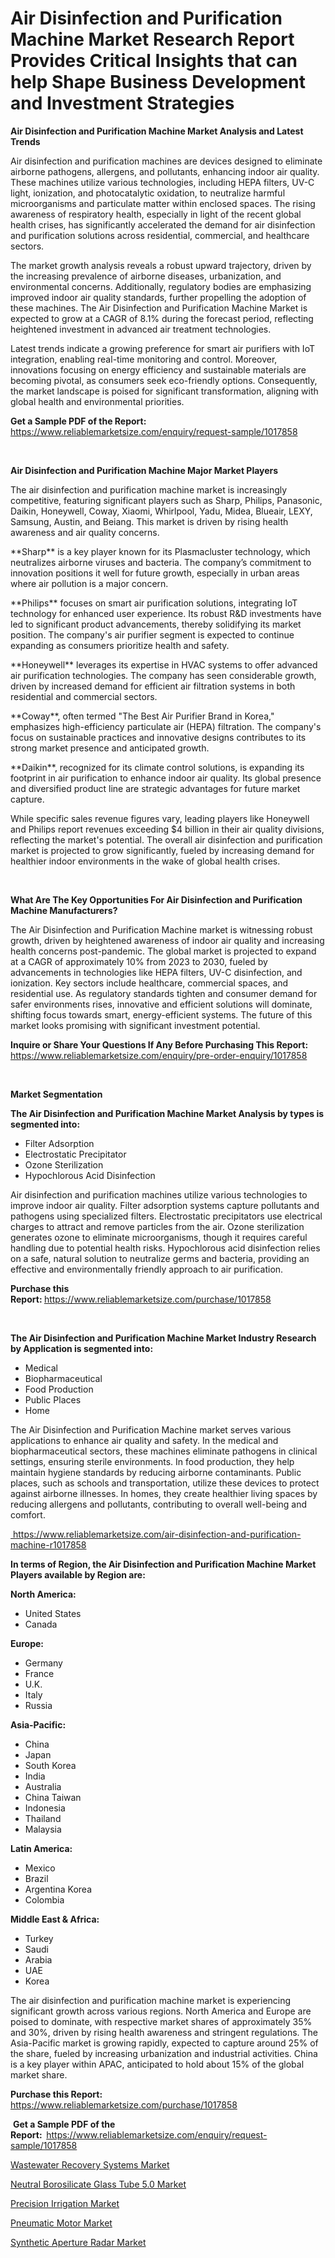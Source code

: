 <p><h1>Air Disinfection and Purification Machine Market Research Report Provides Critical Insights that can help Shape Business Development and Investment Strategies</h1></p><p><strong>Air Disinfection and Purification Machine Market Analysis and Latest Trends</strong></p>
<p><p>Air disinfection and purification machines are devices designed to eliminate airborne pathogens, allergens, and pollutants, enhancing indoor air quality. These machines utilize various technologies, including HEPA filters, UV-C light, ionization, and photocatalytic oxidation, to neutralize harmful microorganisms and particulate matter within enclosed spaces. The rising awareness of respiratory health, especially in light of the recent global health crises, has significantly accelerated the demand for air disinfection and purification solutions across residential, commercial, and healthcare sectors.</p><p>The market growth analysis reveals a robust upward trajectory, driven by the increasing prevalence of airborne diseases, urbanization, and environmental concerns. Additionally, regulatory bodies are emphasizing improved indoor air quality standards, further propelling the adoption of these machines. The Air Disinfection and Purification Machine Market is expected to grow at a CAGR of 8.1% during the forecast period, reflecting heightened investment in advanced air treatment technologies.</p><p>Latest trends indicate a growing preference for smart air purifiers with IoT integration, enabling real-time monitoring and control. Moreover, innovations focusing on energy efficiency and sustainable materials are becoming pivotal, as consumers seek eco-friendly options. Consequently, the market landscape is poised for significant transformation, aligning with global health and environmental priorities.</p></p>
<p><strong>Get a Sample PDF of the Report:&nbsp;</strong> <a href="https://www.reliablemarketsize.com/enquiry/request-sample/1017858?utm_campaign=1103&utm_medium=2&utm_source=Github&utm_content=ia&utm_term=26122024&utm_id=air-disinfection-and-purification-machine">https://www.reliablemarketsize.com/enquiry/request-sample/1017858</a></p>
<p>&nbsp;</p>
<p><strong>Air Disinfection and Purification Machine Major Market Players</strong></p>
<p><p>The air disinfection and purification machine market is increasingly competitive, featuring significant players such as Sharp, Philips, Panasonic, Daikin, Honeywell, Coway, Xiaomi, Whirlpool, Yadu, Midea, Blueair, LEXY, Samsung, Austin, and Beiang. This market is driven by rising health awareness and air quality concerns.</p><p>**Sharp** is a key player known for its Plasmacluster technology, which neutralizes airborne viruses and bacteria. The company’s commitment to innovation positions it well for future growth, especially in urban areas where air pollution is a major concern.</p><p>**Philips** focuses on smart air purification solutions, integrating IoT technology for enhanced user experience. Its robust R&D investments have led to significant product advancements, thereby solidifying its market position. The company's air purifier segment is expected to continue expanding as consumers prioritize health and safety.</p><p>**Honeywell** leverages its expertise in HVAC systems to offer advanced air purification technologies. The company has seen considerable growth, driven by increased demand for efficient air filtration systems in both residential and commercial sectors.</p><p>**Coway**, often termed "The Best Air Purifier Brand in Korea," emphasizes high-efficiency particulate air (HEPA) filtration. The company's focus on sustainable practices and innovative designs contributes to its strong market presence and anticipated growth.</p><p>**Daikin**, recognized for its climate control solutions, is expanding its footprint in air purification to enhance indoor air quality. Its global presence and diversified product line are strategic advantages for future market capture.</p><p>While specific sales revenue figures vary, leading players like Honeywell and Philips report revenues exceeding $4 billion in their air quality divisions, reflecting the market's potential. The overall air disinfection and purification market is projected to grow significantly, fueled by increasing demand for healthier indoor environments in the wake of global health crises.</p></p>
<p>&nbsp;</p>
<p><strong>What Are The Key Opportunities For Air Disinfection and Purification Machine Manufacturers?</strong></p>
<p><p>The Air Disinfection and Purification Machine market is witnessing robust growth, driven by heightened awareness of indoor air quality and increasing health concerns post-pandemic. The global market is projected to expand at a CAGR of approximately 10% from 2023 to 2030, fueled by advancements in technologies like HEPA filters, UV-C disinfection, and ionization. Key sectors include healthcare, commercial spaces, and residential use. As regulatory standards tighten and consumer demand for safer environments rises, innovative and efficient solutions will dominate, shifting focus towards smart, energy-efficient systems. The future of this market looks promising with significant investment potential.</p></p>
<p><strong>Inquire or Share Your Questions If Any Before Purchasing This Report:</strong> <a href="https://www.reliablemarketsize.com/enquiry/pre-order-enquiry/1017858?utm_campaign=1103&utm_medium=2&utm_source=Github&utm_content=ia&utm_term=26122024&utm_id=air-disinfection-and-purification-machine">https://www.reliablemarketsize.com/enquiry/pre-order-enquiry/1017858</a></p>
<p>&nbsp;</p>
<p><strong>Market Segmentation</strong></p>
<p><strong>The Air Disinfection and Purification Machine Market Analysis by types is segmented into:</strong></p>
<p><ul><li>Filter Adsorption</li><li>Electrostatic Precipitator</li><li>Ozone Sterilization</li><li>Hypochlorous Acid Disinfection</li></ul></p>
<p><p>Air disinfection and purification machines utilize various technologies to improve indoor air quality. Filter adsorption systems capture pollutants and pathogens using specialized filters. Electrostatic precipitators use electrical charges to attract and remove particles from the air. Ozone sterilization generates ozone to eliminate microorganisms, though it requires careful handling due to potential health risks. Hypochlorous acid disinfection relies on a safe, natural solution to neutralize germs and bacteria, providing an effective and environmentally friendly approach to air purification.</p></p>
<p><strong>Purchase this Report:&nbsp;</strong><a href="https://www.reliablemarketsize.com/purchase/1017858?utm_campaign=1103&utm_medium=2&utm_source=Github&utm_content=ia&utm_term=26122024&utm_id=air-disinfection-and-purification-machine">https://www.reliablemarketsize.com/purchase/1017858</a></p>
<p>&nbsp;</p>
<p><strong>The Air Disinfection and Purification Machine Market Industry Research by Application is segmented into:</strong></p>
<p><ul><li>Medical</li><li>Biopharmaceutical</li><li>Food Production</li><li>Public Places</li><li>Home</li></ul></p>
<p><p>The Air Disinfection and Purification Machine market serves various applications to enhance air quality and safety. In the medical and biopharmaceutical sectors, these machines eliminate pathogens in clinical settings, ensuring sterile environments. In food production, they help maintain hygiene standards by reducing airborne contaminants. Public places, such as schools and transportation, utilize these devices to protect against airborne illnesses. In homes, they create healthier living spaces by reducing allergens and pollutants, contributing to overall well-being and comfort.</p></p>
<p><a href="https://www.reliablemarketsize.com/air-disinfection-and-purification-machine-r1017858?utm_campaign=1103&utm_medium=2&utm_source=Github&utm_content=ia&utm_term=26122024&utm_id=air-disinfection-and-purification-machine">&nbsp;https://www.reliablemarketsize.com/air-disinfection-and-purification-machine-r1017858</a></p>
<p><strong>In terms of Region, the Air Disinfection and Purification Machine Market Players available by Region are:</strong></p>
<p>
    <p> <strong> North America: </strong>
        <ul>
            <li>United States</li>
            <li>Canada</li>
        </ul>
        </p> 
    <p> <strong> Europe: </strong>
        <ul>
            <li>Germany</li>
            <li>France</li>
            <li>U.K.</li>
            <li>Italy</li>
            <li>Russia</li>
        </ul>
        </p> 
    <p> <strong> Asia-Pacific: </strong>
        <ul>
            <li>China</li>
            <li>Japan</li>
            <li>South Korea</li>
            <li>India</li>
            <li>Australia</li>
            <li>China Taiwan</li>
            <li>Indonesia</li>
            <li>Thailand</li>
            <li>Malaysia</li>
        </ul>
        </p> 
    <p> <strong> Latin America: </strong>
        <ul>
            <li>Mexico</li>
            <li>Brazil</li>
            <li>Argentina Korea</li>
            <li>Colombia</li>
        </ul>
        </p> 
    <p> <strong> Middle East & Africa: </strong>
        <ul>
            <li>Turkey</li>
            <li>Saudi</li>
            <li>Arabia</li>
            <li>UAE</li>
            <li>Korea</li>
        </ul>
    </p>
    </p>
<p><p>The air disinfection and purification machine market is experiencing significant growth across various regions. North America and Europe are poised to dominate, with respective market shares of approximately 35% and 30%, driven by rising health awareness and stringent regulations. The Asia-Pacific market is growing rapidly, expected to capture around 25% of the share, fueled by increasing urbanization and industrial activities. China is a key player within APAC, anticipated to hold about 15% of the global market share.</p></p>
<p><strong>Purchase this Report: </strong><a href="https://www.reliablemarketsize.com/purchase/1017858?utm_campaign=1103&utm_medium=2&utm_source=Github&utm_content=ia&utm_term=26122024&utm_id=air-disinfection-and-purification-machine">https://www.reliablemarketsize.com/purchase/1017858</a></p>
<p>&nbsp;<strong>Get a Sample PDF of the Report:&nbsp;&nbsp;</strong><a href="https://www.reliablemarketsize.com/enquiry/request-sample/1017858?utm_campaign=1103&utm_medium=2&utm_source=Github&utm_content=ia&utm_term=26122024&utm_id=air-disinfection-and-purification-machine">https://www.reliablemarketsize.com/enquiry/request-sample/1017858</a></p>
<p><strong></strong></p>
<p><p><a href="https://www.linkedin.com/pulse/wastewater-recovery-systems-market-research-report-pertinent-scyrf?utm_campaign=1103&utm_medium=2&utm_source=Github&utm_content=ia&utm_term=26122024&utm_id=air-disinfection-and-purification-machine">Wastewater Recovery Systems Market</a></p><p><a href="https://github.com/gdfhhhj/Market-Research-Report-List-7/blob/main/neutral-borosilicate-glass-tube-50-market.md?utm_campaign=1103&utm_medium=2&utm_source=Github&utm_content=ia&utm_term=26122024&utm_id=air-disinfection-and-purification-machine">Neutral Borosilicate Glass Tube 5.0 Market</a></p><p><a href="https://www.linkedin.com/pulse/precision-irrigation-market-growth-outlook-118cagr-challenges-f7vef?utm_campaign=1103&utm_medium=2&utm_source=Github&utm_content=ia&utm_term=26122024&utm_id=air-disinfection-and-purification-machine">Precision Irrigation Market</a></p><p><a href="https://www.linkedin.com/pulse/recent-analysis-pneumatic-motor-market-trends-share-sales-iqy3f?utm_campaign=1103&utm_medium=2&utm_source=Github&utm_content=ia&utm_term=26122024&utm_id=air-disinfection-and-purification-machine">Pneumatic Motor Market</a></p><p><a href="https://www.linkedin.com/pulse/revenue-insights-synthetic-aperture-radar-market-projected-nc60f?utm_campaign=1103&utm_medium=2&utm_source=Github&utm_content=ia&utm_term=26122024&utm_id=air-disinfection-and-purification-machine">Synthetic Aperture Radar Market</a></p></p>